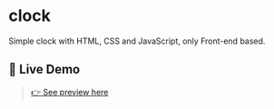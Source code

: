 # clock
Simple clock with HTML, CSS and JavaScript, only Front-end based.

## 🔗 Live Demo
>[👉 See preview here](https://rodolf0dsg.github.io/clock/clock/)
